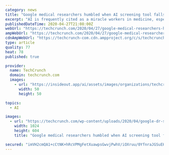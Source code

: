 ```yaml
---
category: news
title: "Google medical researchers humbled when AI screening tool falls short in real-life testing"
excerpt: "AI is frequently cited as a miracle workers in medicine, especially in screening processes, where machine learning models boast expert-level skills in detecting problems. But like so many technologies,"
publishedDateTime: 2020-04-27T21:08:00Z
webUrl: "https://techcrunch.com/2020/04/27/google-medical-researchers-humbled-when-ai-screening-tool-falls-short-in-real-life-testing/"
ampWebUrl: "https://techcrunch.com/2020/04/27/google-medical-researchers-humbled-when-ai-screening-tool-falls-short-in-real-life-testing/amp/"
cdnAmpWebUrl: "https://techcrunch-com.cdn.ampproject.org/c/s/techcrunch.com/2020/04/27/google-medical-researchers-humbled-when-ai-screening-tool-falls-short-in-real-life-testing/amp/"
type: article
quality: 77
heat: 78
published: true

provider:
  name: TechCrunch
  domain: techcrunch.com
  images:
    - url: "https://insideout.app/ai/assets/images/organizations/techcrunch.com-50x50.jpg"
      width: 50
      height: 50

topics:
  - AI

images:
  - url: "https://techcrunch.com/wp-content/uploads/2020/04/google-dr-study.jpg?w=1024"
    width: 1024
    height: 604
    title: "Google medical researchers humbled when AI screening tool falls short in real-life testing"

secured: "imVH2cmQA1+cCtNK+hRcVPMgFetXuawpsGwvjPwhV/iOXruu/0YfnraJGSuEH9cWIesuIrCtx71YxRAD5cPiFkpI75GG8BdF9YdasCiQl1Nkf1DlP3XvAb6OJBlQh0LMw/wriSsg4pk0zwCn9dC+JEcuYcWS8ng05ROFnwOqNByuJFNmrsOwbtjp1EGRGT6dfPX3GmO9bhTXPO3qjiVjxQKHXk8wcyh2nBqUHzsVsk/5MnqMZu8SG4oMbC7LqzapZ2cMKa5L+t+7WuxXMCYZ9oFTHWI++3Iw71b/k5O39sGNweQ8TgpRKw/4QXBfd0Z92Vz+g42rRLlZQyNXoZjQFhXTNliPmB5vRctet805srDuP025KrFboEbuQyvxcbRJR24tepWJbS/UrkGKkJSvrPAk3bymqbOwb6SCfXwzqiF0hW9A9ev9bQrNwjR3HxtbvPLSUIi+CVH/h8SO3bGqgVJoSXzFpX8dtBuChcrchDo=;H6Bhk6cD7sDz66U/YVPKAA=="
---
```


